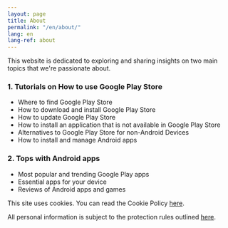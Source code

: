 ```yaml
---
layout: page
title: About
permalink: "/en/about/"
lang: en
lang-ref: about
---
```


This website is dedicated to exploring and sharing insights on two main topics that we're passionate about.

### 1. Tutorials on How to use Google Play Store

- Where to find Google Play Store
- How to download and install Google Play Store
- How to update Google Play Store
- How to install an application that is not available in Google Play Store
- Alternatives to Google Play Store for non-Android Devices
- How to install and manage Android apps

### 2. Tops with Android apps

- Most popular and trending Google Play apps
- Essential apps for your device
- Reviews of Android apps and games

This site uses cookies. You can read the Cookie Policy [here]({{site.t[page.lang].cookiePolicyPage.url}}).

All personal information is subject to the protection rules outlined [here]({{site.t[page.lang].privacyPolicyPage.url}}).
